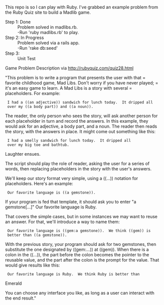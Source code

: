 This repo is so I can play with Ruby. I've grabbed an example problem from the Ruby Quiz site to build a Madlib game.


<dl>
<dt>Step 1: Done</dt>
<dd>Problem solved in madlibs.rb.</dd>
<dd>-Run 'ruby madlibs.rb' to play.</dd>

<dt>Step 2: In Progress</dt>
<dd>Problem solved via a rails app.</dd>
<dd>-Run 'rake db:seed'</dd>


<dt>Step 3:</dt>
<dd>Unit Test</dd>
</dl>




Game Problem Description via http://rubyquiz.com/quiz28.html

"This problem is to write a program that presents the user with that =
favorite childhood game, Mad Libs. Don't worry if you have never played; =
it's an easy game to learn. A Mad Libs is a story with several =
placeholders. For example:

     I had a ((an adjective)) sandwich for lunch today.  It dripped all
     over my ((a body part)) and ((a noun)).

The reader, the only person who sees the story, will ask another person 
for each placeholder in turn and record the answers. In this example, 
they would ask for an adjective, a body part, and a noun. The reader 
then reads the story, with the answers in place. It might come out 
something like this:

     I had a smelly sandwich for lunch today.  It dripped all
     over my big toe and bathtub.

Laughter ensues.

The script should play the role of reader, asking the user for a series 
of words, then replacing placeholders in the story with the user's 
answers.

We'll keep our story format very simple, using a ((...)) notation for 
placeholders. Here's an example:

     Our favorite language is ((a gemstone)).

If your program is fed that template, it should ask you to enter "a 
gemstone[...]"
     Our favorite language is Ruby.

That covers the simple cases, but in some instances we may want to reuse 
an answer. For that, we'll introduce a way to name them:

     Our favorite language is ((gem:a gemstone)).  We think ((gem)) is
     better than ((a gemstone)).

With the previous story, your program should ask for two gemstones, then 
substitute the one designated by ((gem:...)) at ((gem)). When there is a 
colon in the ((...)), the part before the colon becomes the pointer to 
the reusable value, and the part after the colon is the prompt for the 
value. That would give results like this:

     Our favorite language is Ruby.  We think Ruby is better than 
Emerald

You can choose any interface you like, as long as a user can interact 
with the end result."
